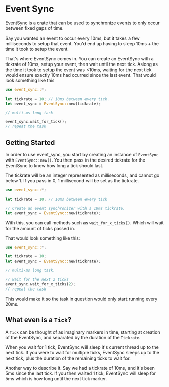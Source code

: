 # Event Sync

EventSync is a crate that can be used to synchronize events to only occur
between fixed gaps of time.

Say you wanted an event to occur every 10ms, but it takes a few milliseconds to
setup that event. You'd end up having to sleep 10ms + the time it took to setup
the event.

That's where EventSync comes in. You can create an EventSync with a tickrate of
10ms, setup your event, then wait until the next tick. Aslong as the time it
took to setup the event was <10ms, waiting for the next tick would ensure
exactly 10ms had ocurred since the last event. That would look something like
this

```rust
use event_sync::*;

let tickrate = 10; // 10ms between every tick.
let event_sync = EventSync::new(tickrate);

// multi-ms long task

event_sync.wait_for_tick();
// repeat the task
```

## Getting Started

In order to use event_sync, you start by creating an instance of `EventSync`
with `EventSync::new()`. You then pass in the desired tickrate for the EventSync
to know how long a tick should last.

The tickrate will be an integer represented as milliseconds, and cannot go
below 1. If you pass in 0, 1 millisecond will be set as the tickrate.

```rust
use event_sync::*;

let tickrate = 10; // 10ms between every tick

// Create an event synchronizer with a 10ms tickrate.
let event_sync = EventSync::new(tickrate);
```

With this, you can call methods such as `wait_for_x_ticks()`. Which will wait
for the amount of ticks passed in.

That would look something like this:

```rust
use event_sync::*;

let tickrate = 10;
let event_sync = EventSync::new(tickrate);

// multi-ms long task.

// wait for the next 2 ticks
event_sync.wait_for_x_ticks(2);
// repeat the task
```

This would make it so the task in question would only start running every 20ms.

## What even is a `Tick`?

A `Tick` can be thought of as imaginary markers in time, starting at creation of
the EventSync, and separated by the duration of the `Tickrate`.

When you wait for 1 tick, EventSync will sleep it's current thread up to the
next tick. If you were to wait for multiple ticks, EventSync sleeps up to the
next tick, plus the duration of the remaining ticks to wait for.

Another way to describe it. Say we had a tickrate of 10ms, and it's been 5ms
since the last tick. If you then waited 1 tick, EventSync will sleep for 5ms
which is how long until the next tick marker.

